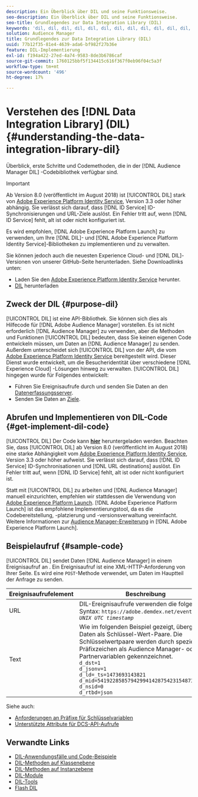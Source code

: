 ```yaml
---
description: Ein Überblick über DIL und seine Funktionsweise.
seo-description: Ein Überblick über DIL und seine Funktionsweise.
seo-title: Grundlegendes zur Data Integration Library (DIL)
keywords: 'dil, dil, dil, dil, dil, dil, dil, dil, dil, dil, dil, dil, dil, dil, dil, dil, dil, dil, dil, dil, dil, dil, dil, dil, dil, dil, dil, dil, dil, dil, dil, dil, dil, dil, dil, dil, dil, dil, dil, dil, dil, dil, dil, dil, dil, dil, dil, dil, dil, dil, dil, dil, dil, dil, dil, dil, dil, dil, dil, dil, dil, dil, dil, dil, dil, dil, dil, dil, dil, dil, dil, dil, dil, dil, dil, dil, dil, dil, dil, dil, dil, dil, dil, dil, '
solution: Audience Manager
title: Grundlegendes zur Data Integration Library (DIL)
uuid: 77b12f35-81e4-4639-ada6-bf982f27b36e
feature: DIL-Implementierung
exl-id: f194a422-27ed-4a74-9583-8de3b6786caf
source-git-commit: 1760125bbf5f134415c616f367f0eb96f04c5a3f
workflow-type: tm+mt
source-wordcount: '496'
ht-degree: 17%

---
```


# Verstehen des [!DNL Data Integration Library] (DIL){#understanding-the-data-integration-library-dil}

Überblick, erste Schritte und Codemethoden, die in der [!DNL Audience Manager DIL] -Codebibliothek verfügbar sind.

>[!IMPORTANT]
>
>Ab Version 8.0 (veröffentlicht im August 2018) ist [!UICONTROL DIL] stark von [Adobe Experience Platform Identity Service](https://docs.adobe.com/content/help/de-DE/id-service/using/home.html), Version 3.3 oder höher abhängig. Sie verlässt sich darauf, dass [!DNL ID Service] ID-Synchronisierungen und URL-Ziele auslöst. Ein Fehler tritt auf, wenn [!DNL ID Service] fehlt, alt ist oder nicht konfiguriert ist.
>
>Es wird empfohlen, [!DNL Adobe Experience Platform Launch] zu verwenden, um Ihre [!DNL DIL]- und [!DNL Adobe Experience Platform Identity Service]-Bibliotheken zu implementieren und zu verwalten.

Sie können jedoch auch die neuesten Experience Cloud- und [!DNL DIL]-Versionen von unserer GitHub-Seite herunterladen. Siehe Downloadlinks unten:

* Laden Sie den [Adobe Experience Platform Identity Service](https://github.com/Adobe-Marketing-Cloud/id-service/releases) herunter.
* [DIL](https://github.com/Adobe-Marketing-Cloud/dil/releases) herunterladen

## Zweck der DIL {#purpose-dil}

[!UICONTROL DIL] ist eine API-Bibliothek. Sie können sich dies als Hilfecode für [!DNL Adobe Audience Manager] vorstellen. Es ist nicht erforderlich [!DNL Audience Manager] zu verwenden, aber die Methoden und Funktionen [!UICONTROL DIL] bedeuten, dass Sie keinen eigenen Code entwickeln müssen, um Daten an [!DNL Audience Manager] zu senden. Außerdem unterscheidet sich [!UICONTROL DIL] von der API, die vom [Adobe Experience Platform Identity Service](https://docs.adobe.com/content/help/en/id-service/using/home.html) bereitgestellt wird. Dieser Dienst wurde entwickelt, um die Besucheridentität über verschiedene [!DNL Experience Cloud] -Lösungen hinweg zu verwalten. [!UICONTROL DIL] hingegen wurde für Folgendes entwickelt:

* Führen Sie Ereignisaufrufe durch und senden Sie Daten an den [Datenerfassungsserver](../reference/system-components/components-data-collection.md).
* Senden Sie Daten an [Ziele](../features/destinations/destinations.md).

## Abrufen und Implementieren von DIL-Code {#get-implement-dil-code}

[!UICONTROL DIL] Der Code kann  **[hier](https://github.com/Adobe-Marketing-Cloud/dil/releases)** heruntergeladen werden. Beachten Sie, dass [!UICONTROL DIL] ab Version 8.0 (veröffentlicht im August 2018) eine starke Abhängigkeit vom [Adobe Experience Platform Identity Service](https://docs.adobe.com/content/help/en/id-service/using/home.html), Version 3.3 oder höher aufweist. Sie verlässt sich darauf, dass [!DNL ID Service] ID-Synchronisationen und [!DNL URL destinations] auslöst. Ein Fehler tritt auf, wenn [!DNL ID Service] fehlt, alt ist oder nicht konfiguriert ist.

Statt mit [!UICONTROL DIL] zu arbeiten und [!DNL Audience Manager] manuell einzurichten, empfehlen wir stattdessen die Verwendung von [Adobe Experience Platform Launch](https://experienceleague.adobe.com/docs/launch/using/home.html). [!DNL Adobe Experience Platform Launch] ist das empfohlene Implementierungstool, da es die Codebereitstellung, -platzierung und -versionsverwaltung vereinfacht. Weitere Informationen zur [Audience Manager-Erweiterung](https://experienceleague.adobe.com/docs/launch/using/extensions-ref/adobe-extension/audience-manager/overview.html) in [!DNL Adobe Experience Platform Launch].

## Beispielaufruf {#sample-code}

[!UICONTROL DIL] sendet Daten  [!DNL Audience Manager] in einem Ereignisaufruf an . Ein Ereignisaufruf ist eine XML-HTTP-Anforderung von Ihrer Seite. Es wird eine `POST`-Methode verwendet, um Daten im Hauptteil der Anfrage zu senden.

| Ereignisaufrufelement | Beschreibung |
|--- |--- |
| URL | DIL-Ereignisaufrufe verwenden die folgende Syntax: `https://adobe.demdex.net/event?_ts =` *`UNIX UTC timestamp`* |
| Text | Wie im folgenden Beispiel gezeigt, übergibt DIL Daten als Schlüssel-Wert-Paare. Die Schlüsselwertpaare werden durch spezielle Präfixzeichen als Audience Manager- oder Partnervariablen gekennzeichnet.<br>`d_dst=1`<br>`d_jsonv=1`<br>`d_ld=_ts=1473693143821`<br>`d_mid=54192285857942994142875423154873503351`<br>`d_nsid=0`<br>`d_rtbd=json`<br> |

Siehe auch:
* [Anforderungen an Präfixe für Schlüsselvariablen](../features/traits/trait-variable-prefixes.md)
* [Unterstützte Attribute für DCS-API-Aufrufe](../api/dcs-intro/dcs-api-reference/dcs-keys.md)

## Verwandte Links

* [DIL-Anwendungsfälle und Code-Beispiele](/help/using/dil/dil-use-cases.md)
* [DIL-Methoden auf Klassenebene ](/help/using/dil/dil-class-overview/dil-start.md)
* [DIL-Methoden auf Instanzebene](/help/using/dil/dil-instance-methods.md)
* [DIL-Module](/help/using/dil/dil-modules.md)
* [DIL-Tools](/help/using/dil/dil-tools.md)
* [Flash DIL](/help/using/dil/dil-flash.md)
